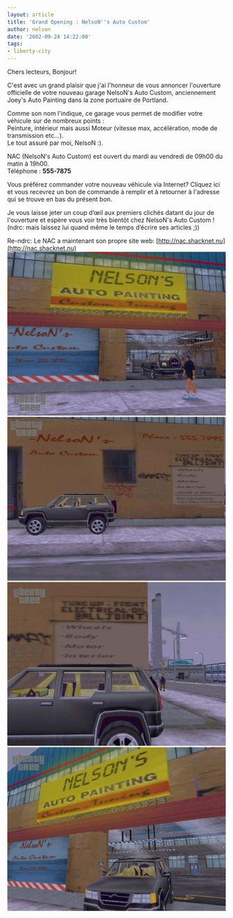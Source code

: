 ```yaml
---
layout: article
title: 'Grand Opening : NelsoN''s Auto Custom'
author: nelson
date: '2002-09-24 14:22:00'
tags:
- liberty-city
---
```


Chers lecteurs, Bonjour!

C'est avec un grand plaisir que j'ai l'honneur de vous annoncer l'ouverture officielle de votre nouveau garage NelsoN's Auto Custom, anciennement Joey's Auto Painting dans la zone portuaire de Portland.

Comme son nom l'indique, ce garage vous permet de modifier votre véhicule sur de nombreux points :  
Peinture, intérieur mais aussi Moteur (vitesse max, accélération, mode de transmission etc...).  
Le tout assuré par moi, NelsoN :).

NAC (NelsoN's Auto Custom) est ouvert du mardi au vendredi de 09h00 du matin à 19h00.  
Téléphone : **555-7875**

Vous préférez commander votre nouveau véhicule via Internet? Cliquez ici et vous recevrez un bon de commande à remplir et à retourner à l'adresse qui se trouve en bas du présent bon.

Je vous laisse jeter un coup d’œil aux premiers clichés datant du jour de l'ouverture et espère vous voir très bientôt chez NelsoN's Auto Custom ! (ndrc: mais laissez lui quand même le temps d’écrire ses articles ;))

Re-ndrc: Le NAC a maintenant son propre site web: [http://nac.shacknet.nu](http://nac.shacknet.nu)
![](/content/images/2016/07/nelsons.jpg)
![](/content/images/2016/07/nelsons2.jpg)
![](/content/images/2016/07/nelsons3.jpg)
![](/content/images/2016/07/nelsons4.jpg)